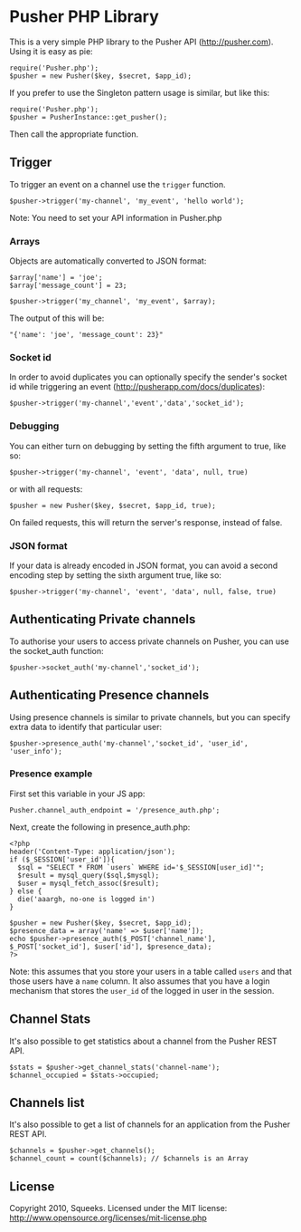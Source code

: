 # Pusher PHP Library

This is a very simple PHP library to the Pusher API (http://pusher.com).
Using it is easy as pie:

    require('Pusher.php');
    $pusher = new Pusher($key, $secret, $app_id);
    
If you prefer to use the Singleton pattern usage is similar, but like this:

    require('Pusher.php');
    $pusher = PusherInstance::get_pusher();
    
Then call the appropriate function.

## Trigger

To trigger an event on a channel use the `trigger` function.
    
    $pusher->trigger('my-channel', 'my_event', 'hello world');

Note: You need to set your API information in Pusher.php

### Arrays

Objects are automatically converted to JSON format:

    $array['name'] = 'joe';
    $array['message_count'] = 23;

    $pusher->trigger('my_channel', 'my_event', $array);

The output of this will be:

    "{'name': 'joe', 'message_count': 23}"

### Socket id

In order to avoid duplicates you can optionally specify the sender's socket id while triggering an event (http://pusherapp.com/docs/duplicates):

    $pusher->trigger('my-channel','event','data','socket_id');

### Debugging

You can either turn on debugging by setting the fifth argument to true, like so:

    $pusher->trigger('my-channel', 'event', 'data', null, true)

or with all requests:

    $pusher = new Pusher($key, $secret, $app_id, true);

On failed requests, this will return the server's response, instead of false.

### JSON format

If your data is already encoded in JSON format, you can avoid a second encoding step by setting the sixth argument true, like so:

	$pusher->trigger('my-channel', 'event', 'data', null, false, true)

## Authenticating Private channels

To authorise your users to access private channels on Pusher, you can use the socket_auth function:

    $pusher->socket_auth('my-channel','socket_id');

## Authenticating Presence channels

Using presence channels is similar to private channels, but you can specify extra data to identify that particular user:

    $pusher->presence_auth('my-channel','socket_id', 'user_id', 'user_info');

### Presence example

First set this variable in your JS app:

    Pusher.channel_auth_endpoint = '/presence_auth.php';

Next, create the following in presence_auth.php:

    <?php
    header('Content-Type: application/json');
    if ($_SESSION['user_id']){
      $sql = "SELECT * FROM `users` WHERE id='$_SESSION[user_id]'";
      $result = mysql_query($sql,$mysql);
      $user = mysql_fetch_assoc($result);
    } else {
      die('aaargh, no-one is logged in')
    }
    
    $pusher = new Pusher($key, $secret, $app_id);
    $presence_data = array('name' => $user['name']);
    echo $pusher->presence_auth($_POST['channel_name'], $_POST['socket_id'], $user['id'], $presence_data);
    ?>

Note: this assumes that you store your users in a table called `users` and that those users have a `name` column. It also assumes that you have a login mechanism that stores the `user_id` of the logged in user in the session.

## Channel Stats

It's also possible to get statistics about a channel from the Pusher REST API.

    $stats = $pusher->get_channel_stats('channel-name');
    $channel_occupied = $stats->occupied;
    
## Channels list

It's also possible to get a list of channels for an application from the Pusher REST API.

    $channels = $pusher->get_channels();
    $channel_count = count($channels); // $channels is an Array

## License

Copyright 2010, Squeeks. Licensed under the MIT license: http://www.opensource.org/licenses/mit-license.php 


